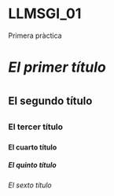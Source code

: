 # LLMSGI_01
Primera pràctica
# *El primer título* <h1>
## El segundo título <h2>
### El tercer título <h3>
#### El cuarto título <h4>
##### El quinto título <h5>
###### El sexto título <h6>
